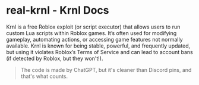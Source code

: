 # real-krnl - Krnl Docs
Krnl is a free Roblox exploit (or script executor) that allows users to run custom Lua scripts within Roblox games. It’s often used for modifying gameplay, automating actions, or accessing game features not normally available. Krnl is known for being stable, powerful, and frequently updated, but using it violates Roblox’s Terms of Service and can lead to account bans (if detected by Roblox, but they won't!).

>The code is made by ChatGPT, but it's cleaner than Discord pins, and that's what counts.
